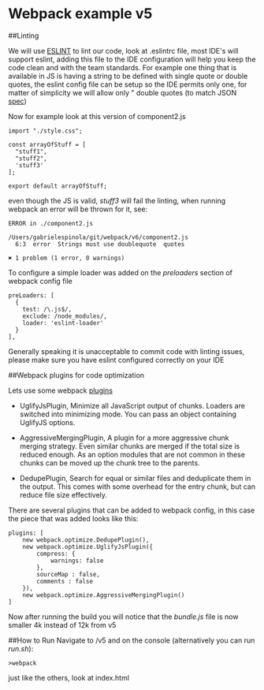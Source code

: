 # Webpack example v5

##Linting

We will use [ESLINT](http://eslint.org/) to lint our code, look at .eslintrc file, most IDE's will support eslint, 
adding this file to the IDE configuration will help you keep the code clean and with the team standards. For example 
one thing that is available in JS is having a string to be defined with single quote or double quotes, the eslint config
file can be setup so the IDE permits only one, for matter of simplicity we will allow only \" double quotes (to match
JSON [spec](http://www.json.org/))

Now for example look at this version of component2.js

    import "./style.css";
    
    const arrayOfStuff = [
      "stuff1",
      "stuff2",
      'stuff3'
    ];
    
    export default arrayOfStuff;
    
even though the JS is valid, _stuff3_ will fail the linting, when running webpack an error will be thrown for it, see:

    ERROR in ./component2.js
    
    /Users/gabrielespinola/git/webpack/v6/component2.js
      6:3  error  Strings must use doublequote  quotes
    
    ✖ 1 problem (1 error, 0 warnings)

To configure a simple loader was added on the _preloaders_ section of webpack config file

    preLoaders: [
      {
        test: /\.js$/,
        exclude: /node_modules/,
        loader: 'eslint-loader'
      }
    ],

Generally speaking it is unacceptable to commit code with linting issues, please make sure you have eslint configured correctly
on your IDE

##Webpack plugins for code optimization

Lets use some webpack [plugins](https://webpack.github.io/docs/list-of-plugins.html)

- UglifyJsPlugin, Minimize all JavaScript output of chunks. Loaders are switched into minimizing mode. 
You can pass an object containing UglifyJS options.
  
- AggressiveMergingPlugin, A plugin for a more aggressive chunk merging strategy. Even similar chunks are merged if the 
total size is reduced enough. As an option modules that are not common in these chunks can be moved up the chunk tree to the parents.

- DedupePlugin, Search for equal or similar files and deduplicate them in the output. This comes with some overhead for 
the entry chunk, but can reduce file size effectively.


There are several plugins that can be added to webpack config, in this case the piece that was added looks like this:

    plugins: [
        new webpack.optimize.DedupePlugin(),
        new webpack.optimize.UglifyJsPlugin({
            compress: {
                warnings: false
            },
            sourceMap : false,
            comments : false
        }),
        new webpack.optimize.AggressiveMergingPlugin()
    ]

Now after running the build you will notice that the _bundle.js_ file is now smaller 4k instead of 12k from v5

##How to Run
Navigate to /v5 and on the console (alternatively you can run _run.sh_):
    
    >webpack

just like the others, look at index.html